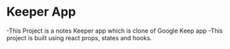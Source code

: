# Keeper App

-This Project is a notes Keeper app which is clone of Google Keep app
-This project is built using react props, states and hooks. 
